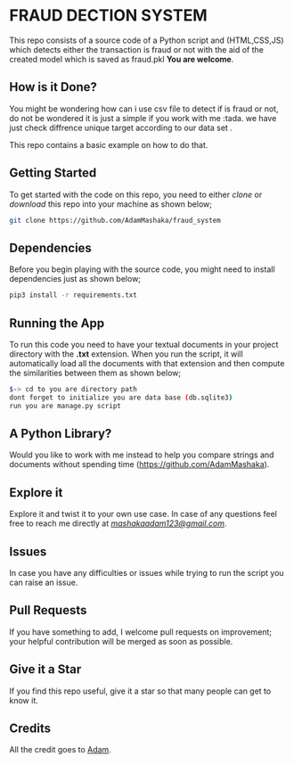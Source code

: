 # FRAUD DECTION SYSTEM

This repo consists of a source code of a Python script and (HTML,CSS,JS) which detects either the transaction is fraud or not with the aid of the created model which is saved as fraud.pkl **You are welcome**.


## How is it Done?

You might be wondering how can i use csv file to detect if is fraud or not, do not be wondered it is just a simple if you work with me :tada.  we have just check diffrence unique target according to our data set
.

This repo contains a basic example on how to do that.


## Getting Started

To get started with the code on this repo, you need to either *clone* or *download* this repo into your machine as shown below;

```bash
git clone https://github.com/AdamMashaka/fraud_system
```

## Dependencies

Before you begin playing with the source code, you might need to install dependencies just as shown below;

```bash
pip3 install -r requirements.txt
```

## Running the App

To run this code you need to have your textual documents in your project directory with the **.txt** extension. When you run the script, it will automatically load all the documents with that extension and then compute the similarities between them as shown below;

```bash
$-> cd to you are directory path
dont forget to initialize you are data base (db.sqlite3)
run you are manage.py script

```

## A Python Library?

Would you like to work with me instead to help you compare strings and documents without spending time (https://github.com/AdamMashaka).

## Explore it 

Explore it and twist it to your own use case. In case of any questions feel free to reach me directly at *mashakaadam123@gmail.com*.

## Issues

In case you have any difficulties or issues while trying to run the script
you can raise an issue. 

## Pull Requests

If you have something to add, I welcome pull requests on improvement; your helpful contribution will be merged as soon as possible.

## Give it a Star

If you find this repo useful, give it a star so that many people can get to know it.

## Credits

All the credit goes to [Adam](https://github.com/AdamMashaka).
